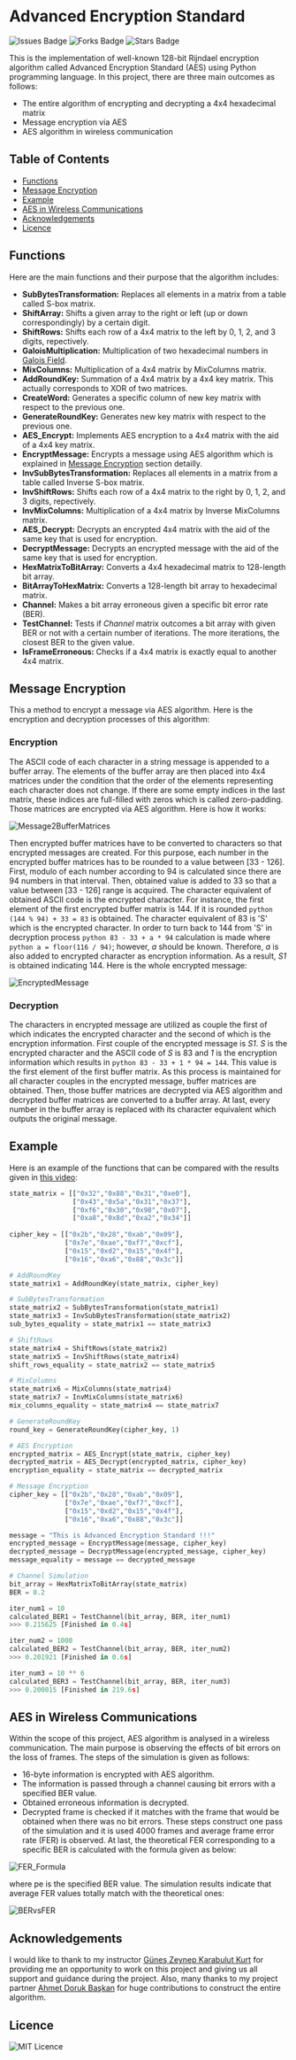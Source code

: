 # Advanced Encryption Standard
![Issues Badge](https://img.shields.io/github/issues/burakozpoyraz/Advanced-Encryption-Standard)
![Forks Badge](https://img.shields.io/github/forks/burakozpoyraz/Advanced-Encryption-Standard)
![Stars Badge](https://img.shields.io/github/stars/burakozpoyraz/Advanced-Encryption-Standard)

This is the implementation of well-known 128-bit Rijndael encryption algorithm called Advanced Encryption Standard (AES) using Python programming language. In this project, there are three main outcomes as follows:

- The entire algorithm of encrypting and decrypting a 4x4 hexadecimal matrix
- Message encryption via AES
- AES algorithm in wireless communication

## Table of Contents

- [Functions](https://github.com/burakozpoyraz/Advanced-Encryption-Standard/blob/master/README.md#functions)
- [Message Encryption](https://github.com/burakozpoyraz/Advanced-Encryption-Standard/blob/master/README.md#message-encryption)
- [Example](https://github.com/burakozpoyraz/Advanced-Encryption-Standard/blob/master/README.md#example)
- [AES in Wireless Communications](https://github.com/burakozpoyraz/Advanced-Encryption-Standard/blob/master/README.md#aes-in-wireless-communications)
- [Acknowledgements](https://github.com/burakozpoyraz/Advanced-Encryption-Standard/blob/master/README.md#acknowledgements)
- [Licence](https://github.com/burakozpoyraz/Advanced-Encryption-Standard/blob/master/README.md#licence)

## Functions
Here are the main functions and their purpose that the algorithm includes:

- **SubBytesTransformation:** Replaces all elements in a matrix from a table called S-box matrix.
- **ShiftArray:** Shifts a given array to the right or left (up or down correspondingly) by a certain digit.
- **ShiftRows:** Shifts each row of a 4x4 matrix to the left by 0, 1, 2, and 3 digits, repectively.
- **GaloisMultiplication:** Multiplication of two hexadecimal numbers in [Galois Field](https://sites.math.washington.edu/~morrow/336_12/papers/juan.pdf).
- **MixColumns:** Multiplication of a 4x4 matrix by MixColumns matrix.
- **AddRoundKey:** Summation of a 4x4 matrix by a 4x4 key matrix. This actually corresponds to XOR of two matrices.
- **CreateWord:** Generates a specific column of new key matrix with respect to the previous one.
- **GenerateRoundKey:** Generates new key matrix with respect to the previous one.
- **AES_Encrypt:** Implements AES encryption to a 4x4 matrix with the aid of a 4x4 key matrix.
- **EncryptMessage:** Encrypts a message using AES algorithm which is explained in [Message Encryption](https://github.com/burakozpoyraz/Advanced-Encryption-Standard/blob/master/README.md#message-encryption) section detailly.
- **InvSubBytesTransformation:** Replaces all elements in a matrix from a table called Inverse S-box matrix.
- **InvShiftRows:** Shifts each row of a 4x4 matrix to the right by 0, 1, 2, and 3 digits, repectively.
- **InvMixColumns:** Multiplication of a 4x4 matrix by Inverse MixColumns matrix.
- **AES_Decrypt:** Decrypts an encrypted 4x4 matrix with the aid of the same key that is used for encryption.
- **DecryptMessage:** Decrypts an encrypted message with the aid of the same key that is used for encryption.
- **HexMatrixToBitArray:** Converts a 4x4 hexadecimal matrix to 128-length bit array.
- **BitArrayToHexMatrix:** Converts a 128-length bit array to hexadecimal matrix.
- **Channel:** Makes a bit array erroneous given a specific bit error rate (BER).
- **TestChannel:** Tests if *Channel* matrix outcomes a bit array with given BER or not with a certain number of iterations. The more iterations, the closest BER to the given value.
- **IsFrameErroneous:** Checks if a 4x4 matrix is exactly equal to another 4x4 matrix.

## Message Encryption
This a method to encrypt a message via AES algorithm. Here is the encryption and decryption processes of this algorithm:

### Encryption
The ASCII code of each character in a string message is appended to a buffer array. The elements of the buffer array are then placed into 4x4 matrices under the condition that the order of the elements representing each character does not change. If there are some empty indices in the last matrix, these indices are full-filled with zeros which is called zero-padding. Those matrices are encrypted via AES algorithm. Here is how it works:

![Message2BufferMatrices](https://user-images.githubusercontent.com/18036489/82732261-ccda8080-9d14-11ea-9136-fb98a55eb2c5.jpg)

Then encrypted buffer matrices have to be converted to characters so that encrypted messages are created. For this purpose, each number in the encrypted buffer matrices has to be rounded to a value between \[33 - 126]. First, modulo of each number according to 94 is calculated since there are 94 numbers in that interval. Then, obtained value is added to 33 so that a value between \[33 - 126] range is acquired. The character equivalent of obtained ASCII code is the encrypted character. For instance, the first element of the first encrypted buffer matrix is 144. If it is rounded ```python (144 % 94) + 33 = 83``` is obtained. The character equivalent of 83 is 'S' which is the encrypted character. In order to turn back to 144 from 'S' in decryption process ```python 83 - 33 + a * 94``` calculation is made where ```python a = floor(116 / 94)```; however, *a* should be known. Therefore, *a* is also added to encrypted character as encryption information. As a result, *S1* is obtained indicating 144. Here is the whole encrypted message:

![EncryptedMessage](https://user-images.githubusercontent.com/18036489/82732755-e3cea200-9d17-11ea-8966-36ed60490bb5.jpg)

### Decryption
The characters in encrypted message are utilized as couple the first of which indicates the encrypted character and the second of which is the encryption information. First couple of the encrypted message is *S1*. *S* is the encrypted character and the ASCII code of *S* is 83 and *1* is the encryption information which results in ```python 83 - 33 + 1 * 94 = 144```. This value is the first element of the first buffer matrix. As this process is maintained for all character couples in the encrypted message, buffer matrices are obtained. Then, those buffer matrices are decrypted via AES algorithm and decrypted buffer matrices are converted to a buffer array. At last, every number in the buffer array is replaced with its character equivalent which outputs the original message.

## Example
Here is an example of the functions that can be compared with the results given in [this video](https://www.youtube.com/watch?v=gP4PqVGudtg):

```python
state_matrix = [["0x32","0x88","0x31","0xe0"],
                ["0x43","0x5a","0x31","0x37"],
                ["0xf6","0x30","0x98","0x07"],
                ["0xa8","0x8d","0xa2","0x34"]]
                
cipher_key = [["0x2b","0x28","0xab","0x09"],
              ["0x7e","0xae","0xf7","0xcf"],
              ["0x15","0xd2","0x15","0x4f"],
              ["0x16","0xa6","0x88","0x3c"]]

# AddRoundKey
state_matrix1 = AddRoundKey(state_matrix, cipher_key)

# SubBytesTransformation
state_matrix2 = SubBytesTransformation(state_matrix1)
state_matrix3 = InvSubBytesTransformation(state_matrix2)
sub_bytes_equality = state_matrix1 == state_matrix3

# ShiftRows
state_matrix4 = ShiftRows(state_matrix2)
state_matrix5 = InvShiftRows(state_matrix4)
shift_rows_equality = state_matrix2 == state_matrix5

# MixColumns
state_matrix6 = MixColumns(state_matrix4)
state_matrix7 = InvMixColumns(state_matrix6)
mix_columns_equality = state_matrix4 == state_matrix7

# GenerateRoundKey
round_key = GenerateRoundKey(cipher_key, 1)

# AES Encryption
encrypted_matrix = AES_Encrypt(state_matrix, cipher_key)
decrypted_matrix = AES_Decrypt(encrypted_matrix, cipher_key)
encryption_equality = state_matrix == decrypted_matrix

# Message Encryption
cipher_key = [["0x2b","0x28","0xab","0x09"],
              ["0x7e","0xae","0xf7","0xcf"],
              ["0x15","0xd2","0x15","0x4f"],
              ["0x16","0xa6","0x88","0x3c"]]

message = "This is Advanced Encryption Standard !!!"
encrypted_message = EncryptMessage(message, cipher_key)
decrypted_message = DecryptMessage(encrypted_message, cipher_key)
message_equality = message == decrypted_message

# Channel Simulation
bit_array = HexMatrixToBitArray(state_matrix)
BER = 0.2

iter_num1 = 10
calculated_BER1 = TestChannel(bit_array, BER, iter_num1)
>>> 0.215625 [Finished in 0.4s]

iter_num2 = 1000
calculated_BER2 = TestChannel(bit_array, BER, iter_num2)
>>> 0.201921 [Finished in 0.6s]

iter_num3 = 10 ** 6
calculated_BER3 = TestChannel(bit_array, BER, iter_num3)
>>> 0.200015 [Finished in 219.6s]
```
## AES in Wireless Communications
Within the scope of this project, AES algorithm is analysed in a wireless communication. The main purpose is observing the effects of bit errors on the loss of frames. The steps of the simulation is given as follows:
- 16-byte information is encrypted with AES algorithm.
- The information is passed through a channel causing bit errors with a specified BER value.
- Obtained erroneous information is decrypted.
- Decrypted frame is checked if it matches with the frame that would be obtained when there was no bit errors.
These steps construct one pass of the simulation and it is used 4000 frames and average frame error rate (FER) is observed. At last, the theoretical FER corresponding to a specific BER is calculated with the formula given as below:

![FER_Formula](https://user-images.githubusercontent.com/18036489/82825153-5de75e00-9eb3-11ea-9aaa-c4a1f2996dd3.jpg)

where pe is the specified BER value. The simulation results indicate that average FER values totally match with the theoretical ones:

![BERvsFER](https://user-images.githubusercontent.com/18036489/82824931-eadde780-9eb2-11ea-9eb0-ec1f15795022.png)

## Acknowledgements
I would like to thank to my instructor [Güneş Zeynep Karabulut Kurt](https://www.linkedin.com/in/gunes-karabulut-kurt-1715773/?originalSubdomain=ca) for providing me an opportunity to work on this project and giving us all support and guidance during the project. Also, many thanks to my project partner [Ahmet Doruk Başkan](https://www.linkedin.com/in/ahmet-doruk-ba%C5%9Fkan-73a439120/?originalSubdomain=tr) for huge contributions to construct the entire algorithm.

## Licence
![MIT Licence](https://img.shields.io/github/license/burakozpoyraz/Advanced-Encryption-Standard)
